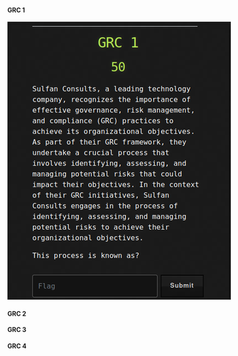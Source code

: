 #### GRC 1
![](https://raw.githubusercontent.com/cyberexpertsng/cseanctfv1/main/GRC/2023-07-12_15-16.png)
#### GRC 2

#### GRC 3

#### GRC 4
